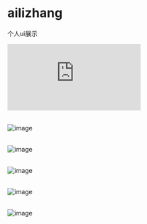 ﻿# ailizhang
个人ui展示

![image](https://www.darkal.cn/imgd.php?src=/2016/09/WechatIMG79.jpeg&width=350&t=1)<br><br>


![image](https://raw.githubusercontent.com/alicezhang1/ailizhang/master/1.png)<br><br>

![image](https://raw.githubusercontent.com/alicezhang1/ailizhang/master/2.png)<br><br>

![image](https://raw.githubusercontent.com/alicezhang1/ailizhang/master/3.png)<br><br>

![image](https://raw.githubusercontent.com/alicezhang1/ailizhang/master/4.png)<br><br>

![image](https://raw.githubusercontent.com/alicezhang1/ailizhang/master/9.png)<br><br>
